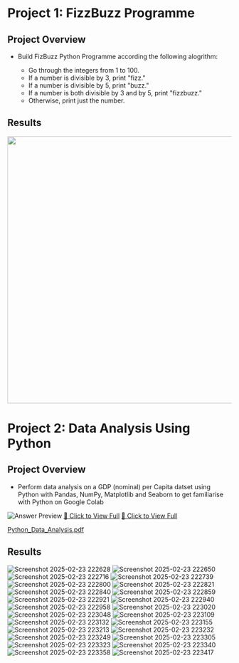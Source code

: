 # Project 1: FizzBuzz Programme

## Project Overview

- Build FizBuzz Python Programme according the following alogrithm:
  
  * Go through the integers from 1 to 100.
  * If a number is divisible by 3, print "fizz."
  * If a number is divisible by 5, print "buzz."
  * If a number is both divisible by 3 and by 5, print "fizzbuzz."
  * Otherwise, print just the number.


## Results
<img width="600" alt="" src="https://github.com/user-attachments/assets/f689ee5a-6edc-446d-9ae3-fa0d7228b5ef"/>

# Project 2: Data Analysis Using Python

## Project Overview

- Perform data analysis on a GDP (nominal) per Capita datset using Python with Pandas, NumPy, Matplotlib and Seaborn to get familiarise with Python on Google Colab

![Answer Preview](https://github.com/user-attachments/assets/5ca5fc9b-10f5-41e2-9109-f9532faae084)
[📄 Click to View Full](https://github.com/user-attachments/files/19075773/Python_Data_Analysis.pdf)
[📄 Click to View Full](Python_Data_Analysis.pdf)

[Python_Data_Analysis.pdf]()


## Results
![Screenshot 2025-02-23 222628](https://github.com/user-attachments/assets/6e62de2c-08c7-46c2-9da8-08d94e655e64)
![Screenshot 2025-02-23 222650](https://github.com/user-attachments/assets/8bfd8515-f7c9-4265-b037-ff92d316f51c)
![Screenshot 2025-02-23 222716](https://github.com/user-attachments/assets/7afd1847-9c1f-47f9-8565-218d62644b48)
![Screenshot 2025-02-23 222739](https://github.com/user-attachments/assets/df30bb37-5b43-4f16-8357-b09df042a801)
![Screenshot 2025-02-23 222800](https://github.com/user-attachments/assets/071dbcdc-77be-4f13-a0e2-d26e334a54e4)
![Screenshot 2025-02-23 222821](https://github.com/user-attachments/assets/7606f276-0d52-4bd9-aab5-9a3437ad5775)
![Screenshot 2025-02-23 222840](https://github.com/user-attachments/assets/b3718b9b-dd7f-4dc8-a965-31abb36bfea3)
![Screenshot 2025-02-23 222859](https://github.com/user-attachments/assets/9112a1fe-a59e-4fa7-b2c8-e95297096f6e)
![Screenshot 2025-02-23 222921](https://github.com/user-attachments/assets/56871ce9-e8b6-480c-8a2a-e33181f0e772)
![Screenshot 2025-02-23 222940](https://github.com/user-attachments/assets/445b9f4f-e02f-4f88-808c-de256dbd3df5)
![Screenshot 2025-02-23 222958](https://github.com/user-attachments/assets/34589c3c-edb1-477e-acdf-9291949da3dc)
![Screenshot 2025-02-23 223020](https://github.com/user-attachments/assets/2dda8585-6e4b-4f95-8375-4a77cb584cdf)
![Screenshot 2025-02-23 223048](https://github.com/user-attachments/assets/535a142e-b07e-4163-a956-9cc4990ed7d4)
![Screenshot 2025-02-23 223109](https://github.com/user-attachments/assets/2834da97-8847-4792-8ebc-5c1b87e19737)
![Screenshot 2025-02-23 223132](https://github.com/user-attachments/assets/10f412c0-4c28-41b8-87c1-e822211db356)
![Screenshot 2025-02-23 223155](https://github.com/user-attachments/assets/3b5f8df3-18d6-498e-a051-70bf3ccaa3f9)
![Screenshot 2025-02-23 223213](https://github.com/user-attachments/assets/092c0fe9-9bb1-4198-8587-63ebd7a68aa7)
![Screenshot 2025-02-23 223232](https://github.com/user-attachments/assets/27612f99-14cb-48b0-b07c-154857eb25e6)
![Screenshot 2025-02-23 223249](https://github.com/user-attachments/assets/e416d3ef-0f46-48df-855e-2fea99579941)
![Screenshot 2025-02-23 223305](https://github.com/user-attachments/assets/892ffdc5-5757-40fb-b681-d22b14fb1b9b)
![Screenshot 2025-02-23 223323](https://github.com/user-attachments/assets/15618dc7-4534-460f-8fa0-652f3a8de6a4)
![Screenshot 2025-02-23 223340](https://github.com/user-attachments/assets/824b48f3-fc51-4278-b90b-448b88e73c6d)
![Screenshot 2025-02-23 223358](https://github.com/user-attachments/assets/1c2b569b-376a-4fbc-a104-ed6bdfca23cc)
![Screenshot 2025-02-23 223417](https://github.com/user-attachments/assets/5ee3fff7-4248-4ae3-a415-12ab01b3cfa9)
